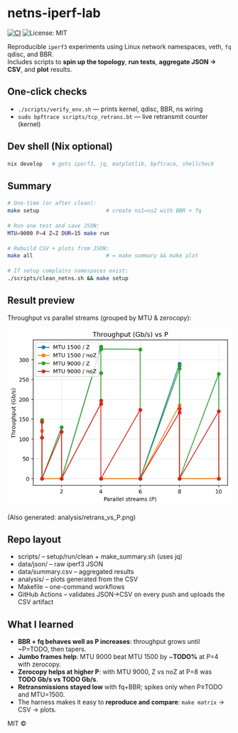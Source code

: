 # netns-iperf-lab

[![CI](https://github.com/Matt-C-G/netns-iperf-lab/actions/workflows/ci.yml/badge.svg?branch=main)](https://github.com/Matt-C-G/netns-iperf-lab/actions/workflows/ci.yml)
![License: MIT](https://img.shields.io/badge/license-MIT-blue)

Reproducible `iperf3` experiments using Linux network namespaces, veth, `fq` qdisc, and BBR.  
Includes scripts to **spin up the topology**, **run tests**, **aggregate JSON → CSV**, and **plot** results.

## One-click checks
- `./scripts/verify_env.sh` — prints kernel, qdisc, BBR, ns wiring
- `sudo bpftrace scripts/tcp_retrans.bt` — live retransmit counter (kernel)

## Dev shell (Nix optional)
```bash
nix develop   # gets iperf3, jq, matplotlib, bpftrace, shellcheck
```
## Summary
```bash
# One-time (or after clean):
make setup                     # create ns1↔ns2 with BBR + fq

# Run one test and save JSON:
MTU=9000 P=4 Z=Z DUR=15 make run

# Rebuild CSV + plots from JSON:
make all                       # = make summary && make plot

# If setup complains namespaces exist:
./scripts/clean_netns.sh && make setup
```
## Result preview
Throughput vs parallel streams (grouped by MTU & zerocopy):

<img src="analysis/throughput_vs_P.png" width="640"/>

(Also generated: analysis/retrans_vs_P.png)

## Repo layout
- scripts/ – setup/run/clean + make_summary.sh (uses jq)
- data/json/ – raw iperf3 JSON
- data/summary.csv – aggregated results
- analysis/ – plots generated from the CSV
- Makefile – one-command workflows
- GitHub Actions – validates JSON→CSV on every push and uploads the CSV artifact

## What I learned

- **BBR + fq behaves well as P increases**: throughput grows until ~P=TODO, then tapers.
- **Jumbo frames help**: MTU 9000 beat MTU 1500 by ~**TODO%** at P=4 with zerocopy.
- **Zerocopy helps at higher P**: with MTU 9000, Z vs noZ at P=8 was **TODO Gb/s vs TODO Gb/s**.
- **Retransmissions stayed low** with fq+BBR; spikes only when P≥TODO and MTU=1500.
- The harness makes it easy to **reproduce and compare**: `make matrix` → CSV → plots.


MIT ©
